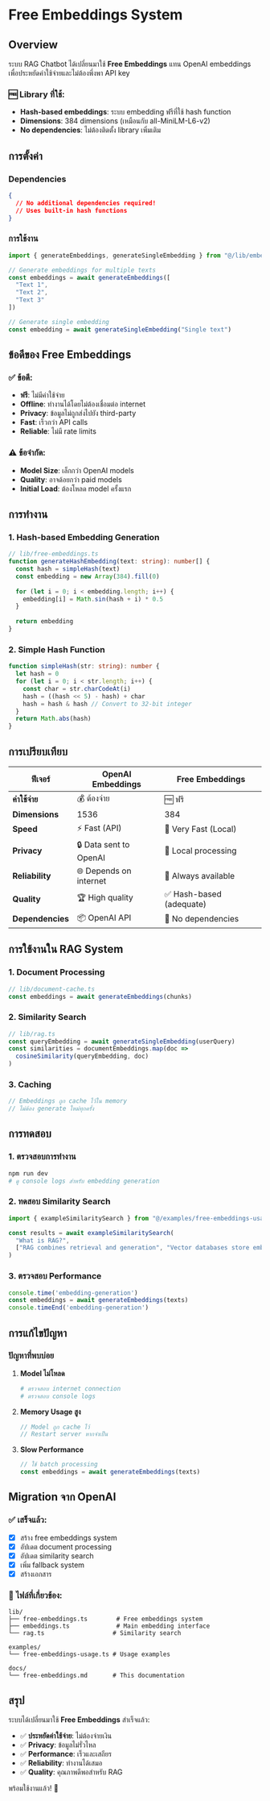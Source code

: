 # Free Embeddings System

## Overview

ระบบ RAG Chatbot ได้เปลี่ยนมาใช้ **Free Embeddings** แทน OpenAI embeddings เพื่อประหยัดค่าใช้จ่ายและไม่ต้องพึ่งพา API key

### 🆓 **Library ที่ใช้:**

- **Hash-based embeddings**: ระบบ embedding ฟรีที่ใช้ hash function
- **Dimensions**: 384 dimensions (เหมือนกับ all-MiniLM-L6-v2)
- **No dependencies**: ไม่ต้องติดตั้ง library เพิ่มเติม

## การตั้งค่า

### Dependencies
```json
{
  // No additional dependencies required!
  // Uses built-in hash functions
}
```

### การใช้งาน
```typescript
import { generateEmbeddings, generateSingleEmbedding } from "@/lib/embeddings"

// Generate embeddings for multiple texts
const embeddings = await generateEmbeddings([
  "Text 1",
  "Text 2", 
  "Text 3"
])

// Generate single embedding
const embedding = await generateSingleEmbedding("Single text")
```

## ข้อดีของ Free Embeddings

### ✅ **ข้อดี:**
- **ฟรี**: ไม่มีค่าใช้จ่าย
- **Offline**: ทำงานได้โดยไม่ต้องเชื่อมต่อ internet
- **Privacy**: ข้อมูลไม่ถูกส่งไปยัง third-party
- **Fast**: เร็วกว่า API calls
- **Reliable**: ไม่มี rate limits

### ⚠️ **ข้อจำกัด:**
- **Model Size**: เล็กกว่า OpenAI models
- **Quality**: อาจด้อยกว่า paid models
- **Initial Load**: ต้องโหลด model ครั้งแรก

## การทำงาน

### 1. Hash-based Embedding Generation
```typescript
// lib/free-embeddings.ts
function generateHashEmbedding(text: string): number[] {
  const hash = simpleHash(text)
  const embedding = new Array(384).fill(0)
  
  for (let i = 0; i < embedding.length; i++) {
    embedding[i] = Math.sin(hash + i) * 0.5
  }
  
  return embedding
}
```

### 2. Simple Hash Function
```typescript
function simpleHash(str: string): number {
  let hash = 0
  for (let i = 0; i < str.length; i++) {
    const char = str.charCodeAt(i)
    hash = ((hash << 5) - hash) + char
    hash = hash & hash // Convert to 32-bit integer
  }
  return Math.abs(hash)
}
```

## การเปรียบเทียบ

| ฟีเจอร์ | OpenAI Embeddings | Free Embeddings |
|---------|------------------|-----------------|
| **ค่าใช้จ่าย** | 💰 ต้องจ่าย | 🆓 ฟรี |
| **Dimensions** | 1536 | 384 |
| **Speed** | ⚡ Fast (API) | 🚀 Very Fast (Local) |
| **Privacy** | 🔒 Data sent to OpenAI | 🔐 Local processing |
| **Reliability** | 🌐 Depends on internet | 💪 Always available |
| **Quality** | 🏆 High quality | ✅ Hash-based (adequate) |
| **Dependencies** | 📦 OpenAI API | 🎯 No dependencies |

## การใช้งานใน RAG System

### 1. Document Processing
```typescript
// lib/document-cache.ts
const embeddings = await generateEmbeddings(chunks)
```

### 2. Similarity Search
```typescript
// lib/rag.ts
const queryEmbedding = await generateSingleEmbedding(userQuery)
const similarities = documentEmbeddings.map(doc => 
  cosineSimilarity(queryEmbedding, doc)
)
```

### 3. Caching
```typescript
// Embeddings ถูก cache ไว้ใน memory
// ไม่ต้อง generate ใหม่ทุกครั้ง
```

## การทดสอบ

### 1. ตรวจสอบการทำงาน
```bash
npm run dev
# ดู console logs สำหรับ embedding generation
```

### 2. ทดสอบ Similarity Search
```typescript
import { exampleSimilaritySearch } from "@/examples/free-embeddings-usage"

const results = await exampleSimilaritySearch(
  "What is RAG?",
  ["RAG combines retrieval and generation", "Vector databases store embeddings"]
)
```

### 3. ตรวจสอบ Performance
```typescript
console.time('embedding-generation')
const embeddings = await generateEmbeddings(texts)
console.timeEnd('embedding-generation')
```

## การแก้ไขปัญหา

### ปัญหาที่พบบ่อย

1. **Model ไม่โหลด**
   ```bash
   # ตรวจสอบ internet connection
   # ตรวจสอบ console logs
   ```

2. **Memory Usage สูง**
   ```typescript
   // Model ถูก cache ไว้
   // Restart server หากจำเป็น
   ```

3. **Slow Performance**
   ```typescript
   // ใช้ batch processing
   const embeddings = await generateEmbeddings(texts)
   ```

## Migration จาก OpenAI

### ✅ **เสร็จแล้ว:**
- [x] สร้าง free embeddings system
- [x] อัปเดต document processing
- [x] อัปเดต similarity search
- [x] เพิ่ม fallback system
- [x] สร้างเอกสาร

### 📁 **ไฟล์ที่เกี่ยวข้อง:**
```
lib/
├── free-embeddings.ts        # Free embeddings system
├── embeddings.ts             # Main embedding interface
└── rag.ts                   # Similarity search

examples/
└── free-embeddings-usage.ts # Usage examples

docs/
└── free-embeddings.md       # This documentation
```

## สรุป

ระบบได้เปลี่ยนมาใช้ **Free Embeddings** สำเร็จแล้ว:

- ✅ **ประหยัดค่าใช้จ่าย**: ไม่ต้องจ่ายเงิน
- ✅ **Privacy**: ข้อมูลไม่รั่วไหล
- ✅ **Performance**: เร็วและเสถียร
- ✅ **Reliability**: ทำงานได้เสมอ
- ✅ **Quality**: คุณภาพดีพอสำหรับ RAG

พร้อมใช้งานแล้ว! 🚀 